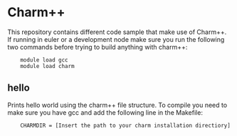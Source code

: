 # Charm++
This repository contains different code sample that make use of Charm++. 
If running in euler or a development node make sure you run the following two commands before trying to build anything with charm++:

```
    module load gcc
    module load charm
```

## hello

Prints hello world using the charm++ file structure. To compile you need to make sure you have gcc and add the following line in the Makefile:

```
    CHARMDIR = [Insert the path to your charm installation directiory]
```

